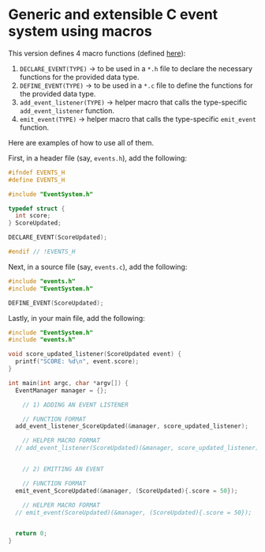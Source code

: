 # Generic and extensible C event system using macros

This version defines 4 macro functions (defined [here](./EventSystem.h)):

1. `DECLARE_EVENT(TYPE)` -> to be used in a `*.h` file to declare the necessary functions for the provided data type.
2. `DEFINE_EVENT(TYPE)` -> to be used in a `*.c` file to define the functions for the provided data type.
3. `add_event_listener(TYPE)` -> helper macro that calls the type-specific `add_event_listener` function.
4. `emit_event(TYPE)` -> helper macro that calls the type-specific `emit_event` function.

Here are examples of how to use all of them.

First, in a header file (say, `events.h`), add the following:

```c
#ifndef EVENTS_H
#define EVENTS_H

#include "EventSystem.h"

typedef struct {
  int score;
} ScoreUpdated;

DECLARE_EVENT(ScoreUpdated);

#endif // !EVENTS_H
```

Next, in a source file (say, `events.c`), add the following:

```c
#include "events.h"
#include "EventSystem.h"

DEFINE_EVENT(ScoreUpdated);
```

Lastly, in your main file, add the following:

```c
#include "EventSystem.h"
#include "events.h"

void score_updated_listener(ScoreUpdated event) {
  printf("SCORE: %d\n", event.score);
}

int main(int argc, char *argv[]) {
  EventManager manager = {};

	// 1) ADDING AN EVENT LISTENER

	// FUNCTION FORMAT
  add_event_listener_ScoreUpdated(&manager, score_updated_listener);

	// HELPER MACRO FORMAT
  // add_event_listener(ScoreUpdated)(&manager, score_updated_listener);


	// 2) EMITTING AN EVENT

	// FUNCTION FORMAT
  emit_event_ScoreUpdated(&manager, (ScoreUpdated){.score = 50});

	// HELPER MACRO FORMAT
  // emit_event(ScoreUpdated)(&manager, (ScoreUpdated){.score = 50});


  return 0;
}
```
